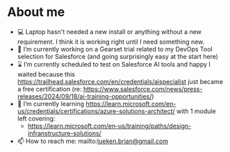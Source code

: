 # About me

- 💻 Laptop hasn't needed a new install or anything without a new requirement. I think it is working right until I need something new.
- 🔭 I’m currently working on a Gearset trial related to my DevOps Tool selection for Salesforce (and going surprisingly easy at the start here)
- ⌛ I’m currently scheduled to test on Salesforce AI tools and happy I waited because this <https://trailhead.salesforce.com/en/credentials/aispecialist> just became a free certification (re: <https://www.salesforce.com/news/press-releases/2024/09/18/ai-training-opportunities/>)
- 🌱 I’m currently learning <https://learn.microsoft.com/en-us/credentials/certifications/azure-solutions-architect/> with 1 module left covering:
  - <https://learn.microsoft.com/en-us/training/paths/design-infranstructure-solutions/>
- 📫 How to reach me: mailto:lueken.brian@gmail.com
<!--
- 👯 I’m looking to collaborate on ...
- 🤔 I’m looking for help with ...
- 💬 Ask me about ...
- 😄 Pronouns: ...
- ⚡ Fun fact: ...
Emoji Ref: https://github.com/ikatyang/emoji-cheat-sheet/blob/master/README.md
--!>
